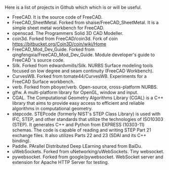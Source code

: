 Here is a list of projects in Github which which is or will be useful.

- FreeCAD. It is the source code of FreeCAD.
- FreeCAD_SheetMetal. Forked from shaise/FreeCAD_SheetMetal. It is a simple sheet metal workbench for FreeCAD.
- openscad. The Programmers Solid 3D CAD Modeller.
- coin3d. Forked from FreeCAD/coin3d. Fork of coin https://bitbucket.org/Coin3D/coin/wiki/Home
- FreeCAD_Mod_Dev_Guide. Forked from qingfengxia/FreeCAD_Mod_Dev_Guide. Module developer's guide to FreeCAD 's source code.
- Silk. Forked from edwardvmills/Silk. NURBS Surface modeling tools focused on low degree and seam continuity (FreeCAD Workbench).
- CurvesWB. Forked from tomate44/CurvesWB. Experiments for a FreeCAD Surface workbench.
- verb. Forked from pboyer/verb. Open-source, cross-platform NURBS.
- glfw. A multi-platform library for OpenGL, window and input.
- CGAL. The Computational Geometry Algorithms Library (CGAL) is a C++ library that aims to provide easy access to efficient and reliable algorithms in computational geometry.
- stepcode. STEPcode (formerly NIST's STEP Class Library) is used with IFC, STEP, and other standards that utilize the technologies of ISO10303 (STEP). It generates C++ and Python from EXPRESS (10303-11) schemas. The code is capable of reading and writing STEP Part 21 exchange files. It also utilizes Parts 22 and 23 (SDAI and its C++ binding).
- Paddle. PArallel Distributed Deep LEarning shared from BaiDu.
- uWebSockets. Forked from uNetworking/uWebSockets. Tiny websocket.
- pywebsocket. Forked from google/pywebsocket. WebSocket server and extension for Apache HTTP Server for testing.